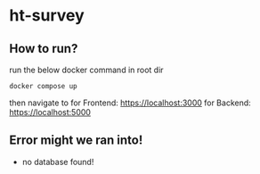 # ht-survey

## How to run?

run the below docker command in root dir

```
docker compose up
```

then navigate to
for Frontend: [https://localhost:3000](https://localhost:3000)
for Backend: [https://localhost:5000](https://localhost:5000)

## Error might we ran into!

- no database found!

